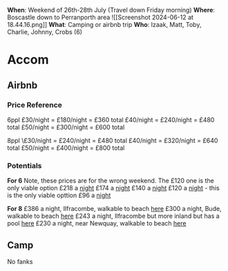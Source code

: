 **When**: Weekend of 26th-28th July (Travel down Friday morning)
**Where**: Boscastle down to Perranporth area
![[Screenshot 2024-06-12 at 18.44.16.png]]
**What**: Camping or airbnb trip
**Who**: Izaak, Matt, Toby, Charlie, Johnny, Crobs (6)

# Accom
## Airbnb
### Price Reference
6ppl
£30/night = £180/night = £360 total
£40/night = £240/night = £480 total
£50/night = £300/night = £600 total

8ppl
\£30/night = £240/night = £480 total
£40/night = £320/night = £640 total
£50/night = £400/night = £800 total
### Potentials

**For 6**
Note, these prices are for the wrong weekend. The £120 one is the only viable option
£218 a [night](https://www.airbnb.co.uk/rooms/41302750?adults=6&location=Boscastle%2C%20United%20Kingdom&search_mode=regular_search&check_in=2024-06-28&check_out=2024-06-30&source_impression_id=p3_1718214902_P3H6DQyxOaPH_SK4&previous_page_section_name=1001&federated_search_id=a09e6df5-8fe5-4b4f-be2c-b7e41f85d487)
£174 a [night](https://www.airbnb.co.uk/rooms/1128819898891075611?adults=6&location=Boscastle%2C%20United%20Kingdom&search_mode=regular_search&check_in=2024-06-28&check_out=2024-06-30&source_impression_id=p3_1718308118_P3x_9kAeqXDYjebf&previous_page_section_name=1001&federated_search_id=2a939b62-9903-46bf-a05a-c7727c4097bf)
£140 a [night](https://www.airbnb.co.uk/rooms/978759000876576032?adults=6&location=Boscastle%2C%20United%20Kingdom&search_mode=regular_search&check_in=2024-06-28&check_out=2024-06-30&source_impression_id=p3_1718214574_P354pEEc38HJbpps&previous_page_section_name=1001&federated_search_id=44cd4bb9-906d-49b2-8abe-dd9983f606c1)
£120 a [night](https://www.airbnb.co.uk/rooms/575101463643883758?adults=6&location=Boscastle%2C%20United%20Kingdom&search_mode=regular_search&check_in=2024-06-28&check_out=2024-06-30&source_impression_id=p3_1718308128_P3pSL2dN6UFJ4ZLy&previous_page_section_name=1001&federated_search_id=0e015e07-2c89-49c3-b04d-067e6cbffbff) - this is the only viable opttion
£96 a [night](https://www.airbnb.co.uk/rooms/37175690?adults=6&location=Boscastle%2C%20United%20Kingdom&search_mode=regular_search&check_in=2024-06-28&check_out=2024-06-30&source_impression_id=p3_1718308110_P32PGrf8-Bc9aQfw&previous_page_section_name=1001&federated_search_id=bd7bdf4c-2465-4c05-879e-0c5dcad2d929)

**For 8**
£386 a night, Ilfracombe, walkable to beach [here](https://www.airbnb.co.uk/rooms/709413544823560661?adults=8&location=Boscastle%2C%20United%20Kingdom&search_mode=regular_search&check_in=2024-07-26&check_out=2024-07-28&source_impression_id=p3_1718541608_P39ylikYFOwqJl7f&previous_page_section_name=1001&federated_search_id=3eecb766-c631-482a-9358-1bb446d77ceb)
£300 a night, Bude, walkable to beach [here](https://www.airbnb.co.uk/rooms/599740413762783604?adults=8&location=Boscastle%2C%20United%20Kingdom&search_mode=regular_search&check_in=2024-07-26&check_out=2024-07-28&source_impression_id=p3_1718541636_P3ITOTUbybSkj_j1&previous_page_section_name=1001&federated_search_id=101fea1a-aaaa-4c79-991d-7d6c5a00c9c7)
£243 a night, Ilfracombe but more inland but has a pool [here](https://www.airbnb.co.uk/rooms/1126276991844682792?adults=8&location=Boscastle%2C%20United%20Kingdom&search_mode=regular_search&check_in=2024-07-26&check_out=2024-07-28&source_impression_id=p3_1718541619_P3HSI3tb8F9yoMTD&previous_page_section_name=1001&federated_search_id=3eecb766-c631-482a-9358-1bb446d77ceb)
£230 a night, near Newquay, walkable to beach [here](https://www.airbnb.co.uk/rooms/49240587?adults=8&location=Boscastle%2C%20United%20Kingdom&search_mode=regular_search&check_in=2024-07-26&check_out=2024-07-28&source_impression_id=p3_1718541652_P3MiE4M8S-lsunUP&previous_page_section_name=1001&federated_search_id=0a7baf37-750b-48c0-9c97-8193b7f47746)
## Camp
No fanks